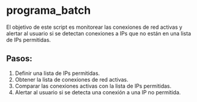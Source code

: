 # programa_batch
El objetivo de este script es monitorear las conexiones de red activas y alertar al usuario si se detectan conexiones a IPs que no están en una lista de IPs permitidas. 

## Pasos:
1. Definir una lista de IPs permitidas.
2. Obtener la lista de conexiones de red activas.
3. Comparar las conexiones activas con la lista de IPs permitidas.
4. Alertar al usuario si se detecta una conexión a una IP no permitida.
